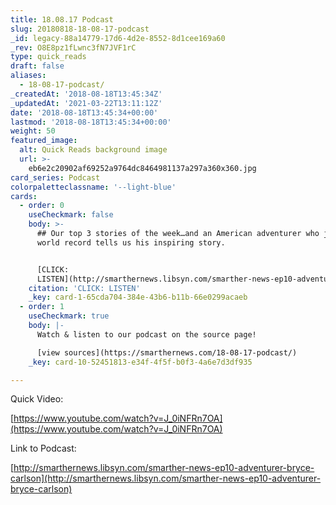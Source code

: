 ```yaml
---
title: 18.08.17 Podcast
slug: 20180818-18-08-17-podcast
_id: legacy-88a14779-17d6-4d2e-8552-8d1cee169a60
_rev: O8E8pz1fLwnc3fN7JVF1rC
type: quick_reads
draft: false
aliases:
  - 18-08-17-podcast/
_createdAt: '2018-08-18T13:45:34Z'
_updatedAt: '2021-03-22T13:11:12Z'
date: '2018-08-18T13:45:34+00:00'
lastmod: '2018-08-18T13:45:34+00:00'
weight: 50
featured_image:
  alt: Quick Reads background image
  url: >-
    eb6e2c20902af69252a9764dc8464981137a297a360x360.jpg
card_series: Podcast
colorpaletteclassname: '--light-blue'
cards:
  - order: 0
    useCheckmark: false
    body: >-
      ## Our top 3 stories of the week…and an American adventurer who just set a
      world record tells us his inspiring story.


      [CLICK:
      LISTEN](http://smarthernews.libsyn.com/smarther-news-ep10-adventurer-bryce-carlson)
    citation: 'CLICK: LISTEN'
    _key: card-1-65cda704-384e-43b6-b11b-66e0299acaeb
  - order: 1
    useCheckmark: true
    body: |-
      Watch & listen to our podcast on the source page!

      [view sources](https://smarthernews.com/18-08-17-podcast/)
    _key: card-10-52451813-e34f-4f5f-b0f3-4a6e7d3df935

---
```

Quick Video:

[https://www.youtube.com/watch?v=J_0iNFRn7OA](https://www.youtube.com/watch?v=J_0iNFRn7OA)

Link to Podcast:

[http://smarthernews.libsyn.com/smarther-news-ep10-adventurer-bryce-carlson](http://smarthernews.libsyn.com/smarther-news-ep10-adventurer-bryce-carlson)